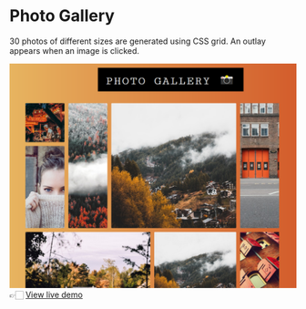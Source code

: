 # Photo Gallery

30 photos of different sizes are generated using CSS grid. An outlay appears when an image is clicked.

![Photo gallery](../00-assets/images/projects/markdown/06-photo-gallery.png)
👉🏻 [View live demo](https://vanillajs-only.netlify.app/06-photo-gallery)
